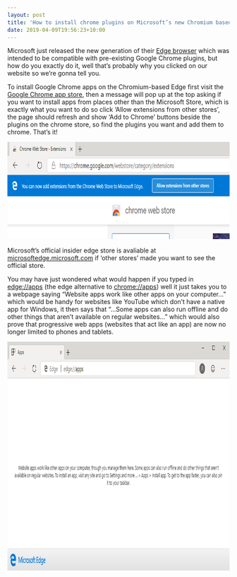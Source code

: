 ```yaml
---
layout: post
title: 'How to install chrome plugins on Microsoft’s new Chromium based Edge'
date: 2019-04-09T19:56:23+10:00
---
```

Microsoft just released the new generation of their <a href="https://www.microsoftedgeinsider.com/" target="_blank" rel="noopener noreferrer">Edge browser</a> which was intended to be compatible with pre-existing Google Chrome plugins, but how do you exactly do it, well that’s probably why you clicked on our website so we’re gonna tell you.

To install Google Chrome apps on the Chromium-based Edge first visit the <a href="https://chrome.google.com/webstore/category/extensions" target="_blank" rel="noopener noreferrer">Google Chrome app store</a>, then a message will pop up at the top asking if you want to install apps from places other than the Microsoft Store, which is exactly what you want to do so click ‘Allow extensions from other stores’, the page should refresh and show ‘Add to Chrome’ buttons beside the plugins on the chrome store, so find the plugins you want and add them to chrome. That’s it!

<img src="/assets/img/articles/install-chrome-plugins-on-chromium-edge/Edge-Chrome-Store-Cropped.png" alt="The Google Chrome app store on Microsoft's Chromium-based Edge" width="800" height="220" /> 

Microsoft’s official insider edge store is avaliable at <a href="https://microsoftedge.microsoft.com/" target="_blank" rel="noopener noreferrer">microsoftedge.microsoft.com</a> if ‘other stores’ made you want to see the official store.

You may have just wondered what would happen if you typed in <a href="//apps" target="_blank" rel="noopener noreferrer">edge://apps</a> (the edge alternative to <a href="//apps" target="_blank" rel="noopener noreferrer">chrome://apps</a>) well it just takes you to a webpage saying &#8220;Website apps work like other apps on your computer&#8230;&#8221; which would be handy for websites like YouTube which don’t have a native app for Windows, it then says that &#8220;&#8230;Some apps can also run offline and do other things that aren’t available on regular websites&#8230;&#8221; which would also prove that progressive web apps (websites that act like an app) are now no longer limited to phones and tablets.

<img src="/assets/2019/04/Edge-Apps-Edited.png" alt="The App page on Microsoft's Chromium-based Edge" width="958" height="518" />
